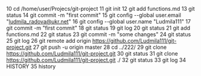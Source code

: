 10  cd /home/user/Projecs/git-project
   11  git init
   12  git add functions.md 
   13  git status
   14  git commit -m "first commit"
   15  git config --global user.email "ludmila_radova@ukr.net"
   16  git config --global user.name "Ludmila111"
   17  git commit -m "first commit"
   18  git status
   19  git log
   20  git status
   21  git add functions.md 
   22  git status
   23  git commit -m "some changes"
   24  git status
   25  git log
   26  git remote add origin https://github.com/Ludmila111/git-project.git
   27  git push -u origin master
   28  cd ../222/
   29  git clone https://github.com/Ludmila111/git-project.git
   30  git status
   31  git clone https://github.com/Ludmila111/git-project.git ./
   32  git status
   33  git log
   34  HISTORY
   35  history

